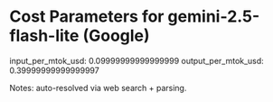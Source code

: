 # Cost Parameters for gemini-2.5-flash-lite (Google)

input_per_mtok_usd: 0.09999999999999999
output_per_mtok_usd: 0.39999999999999997

Notes: auto-resolved via web search + parsing.
